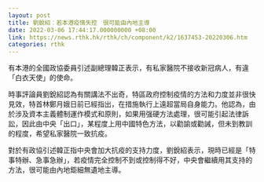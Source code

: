 ```yaml
---
layout: post
title: 劉銳紹︰若本港疫情失控　很可能由內地主導
date: 2022-03-06 17:44:17.000000000 +08:00
link: https://news.rthk.hk/rthk/ch/component/k2/1637453-20220306.htm
categories: rthk
---
```


有本港的全國政協委員引述副總理韓正表示，有私家醫院不接收新冠病人，有違「白衣天使」的使命。

時事評論員劉銳紹認為有關講法不出奇，特區政府控制疫情的方法和力度並非很快見效，特首林鄭月娥日前已經指出，在措施執行上遠超當局自身能力。他認為，由於涉及資本主義體制運作模式和原則，如果用强硬方法處理，很可能引起法律訴訟，因此由中央「出口」，某程度上用中國特色方法，以勸諭或勸誡，但未到教訓的程度，希望私家醫院一致抗疫。

對於有政協引述韓正指中央會加大抗疫的支持力度，劉銳紹表示，現時已經是「特事特辦、急事急辦」，若疫情完全控制不到或控制得不好，中央會繼續用其支持的方法，很可能由內地鉅細無遺地主導。
